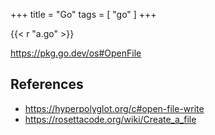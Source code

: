 +++
title = "Go"
tags = [ "go" ]
+++

{{< r "a.go" >}}

<https://pkg.go.dev/os#OpenFile>

## References

- <https://hyperpolyglot.org/c#open-file-write>
- <https://rosettacode.org/wiki/Create_a_file>
